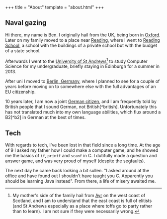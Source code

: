 +++
title = "About"
template = "about.html"
+++
## Naval gazing
Hi there, my name is Ben. I originally hail from the UK, being born in [Oxford](https://en.wikipedia.org/wiki/Oxford). Later on my family moved to a place near [Reading](https://en.wikipedia.org/wiki/Reading,_Berkshire), where I went to [Reading School](https://en.wikipedia.org/wiki/Reading_School), a school with the buildings of a private school but with the budget of a state school.

Afterwards I went to the [University of St Andrews](https://en.wikipedia.org/wiki/St_Andrews)[^sta] to study Computer Science for my undergraduate, briefly staying in Edinburgh for a summer in 2013. 

[^sta]: My mother's side of the family hail from [Ayr](https://en.wikipedia.org/wiki/Ayr) on the west coast of Scotland, and I am to understand that the east coast is full of elitists (and St Andrews especially as a place where toffs go to party rather than to learn). I am not sure if they were necessarily wrong.

After uni I moved to [Berlin, Germany](https://en.wikipedia.org/wiki/Berlin), where I planned to see for a couple of years before moving on to somewhere else with the full advantages of an EU citizenship.

10 years later, I am now a joint [German citizen](https://de.wikipedia.org/wiki/Kartoffel), and I am frequently told by British people that I sound German, not British[^british]. Unfortunately this has not translated much into my own language abilities, which flux around a B2[^b2] in German at the best of times.

## Tech
With regards to tech, I've been lost in that field since a long time. At the age of 9 I asked my father how I could make a computer game, and he showed me the basics of `if`, `printf` and `scanf` in C. I dutifully made a question and answer game, and was very proud of myself (despite the segfaults). 


The next day he came back looking a bit sullen. "I asked around at the office and have found out I shouldn't have taught you C. Apparently you should be learning Java instead". From there, a life of misery awaited me.

